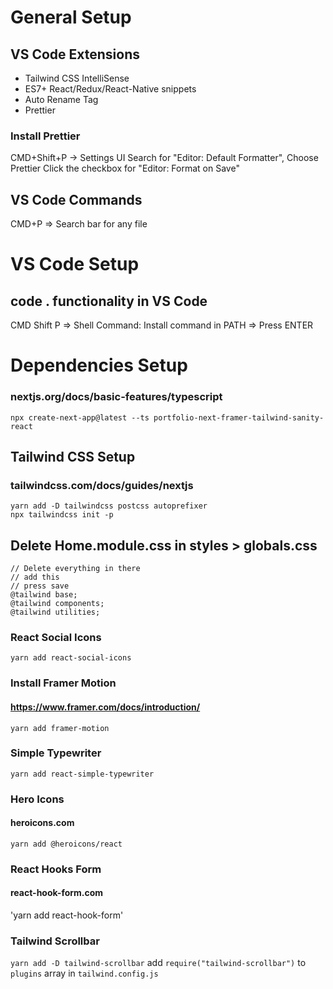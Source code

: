# General Setup

## VS Code Extensions

-   Tailwind CSS IntelliSense
-   ES7+ React/Redux/React-Native snippets
-   Auto Rename Tag
-   Prettier

### Install Prettier

CMD+Shift+P -> Settings UI
Search for "Editor: Default Formatter", Choose Prettier
Click the checkbox for "Editor: Format on Save"

## VS Code Commands

CMD+P => Search bar for any file

# VS Code Setup

## code . functionality in VS Code

CMD Shift P => Shell Command: Install command in PATH => Press ENTER

# Dependencies Setup

### nextjs.org/docs/basic-features/typescript

```
npx create-next-app@latest --ts portfolio-next-framer-tailwind-sanity-react
```

## Tailwind CSS Setup

### tailwindcss.com/docs/guides/nextjs

```
yarn add -D tailwindcss postcss autoprefixer
npx tailwindcss init -p
```

## Delete Home.module.css in styles > globals.css

```
// Delete everything in there
// add this
// press save
@tailwind base;
@tailwind components;
@tailwind utilities;
```

### React Social Icons

`yarn add react-social-icons`

### Install Framer Motion

#### https://www.framer.com/docs/introduction/

`yarn add framer-motion`

### Simple Typewriter

`yarn add react-simple-typewriter`

### Hero Icons

#### heroicons.com

`yarn add @heroicons/react`

### React Hooks Form

#### react-hook-form.com

'yarn add react-hook-form'

### Tailwind Scrollbar

`yarn add -D tailwind-scrollbar`
add `require("tailwind-scrollbar")` to `plugins` array in `tailwind.config.js`
